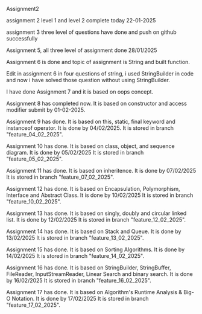 Assignment2

assignment 2 level 1 and level 2 complete today 22-01-2025

assignment 3 three level of questions have done and push on github successfully

Assignment 5, all three level of assignment done 28/01/2025

Assignment 6 is done and topic of assignment is String and built function.

Edit in assignment 6 in four questions of string, i used StringBuilder in code and now i have solved those question without using StringBuilder.

I have done Assignment 7 and it is based on oops concept.

Assignment 8 has completed now. It is based on constructor and access modifier submit by 01-02-2025.

Assignment 9 has done. It is based on this, static, final keyword and instanceof operator. It is done by 04/02/2025.
It is stored in branch "feature_04_02_2025".

Assignment 10 has done. It is based on class, object, and sequence diagram. It is done by 05/02/2025
It is stored in branch "feature_05_02_2025".

Assignment 11 has done. It is based on inheritence. It is done by 07/02/2025
It is stored in branch "feature_07_02_2025".


Assignment 12 has done. It is based on Encapsulation, Polymorphism, Interface and Abstract Class. It is done by 10/02/2025
It is stored in branch "feature_10_02_2025".

Assignment 13 has done. It is based on singly, doubly and circular linked list. It is done by 12/02/2025
It is stored in branch "feature_12_02_2025".

Assignment 14 has done. It is based on Stack and Queue. It is done by 13/02/2025
It is stored in branch "feature_13_02_2025".

Assignment 15 has done. It is based on Sorting Algorithms. It is done by 14/02/2025
It is stored in branch "feature_14_02_2025".

Assignment 16 has done. It is based on StringBuilder, StringBuffer, FileReader, InputStreamReader, Linear Search and binary search. It is done by 16/02/2025
It is stored in branch "feature_16_02_2025".

Assignment 17 has done. It is based on Algorithm's Runtime Analysis & Big-O Notation. It is done by 17/02/2025
It is stored in branch "feature_17_02_2025".